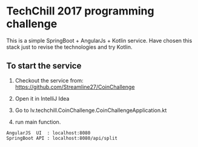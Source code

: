 # TechChill 2017 programming challenge

This is a simple SpringBoot + AngularJs + Kotlin service.
Have chosen this stack just to revise the technologies and try Kotlin.

## To start the service

1) Checkout the service from:
https://github.com/Streamline27/CoinChallenge

2) Open it in IntelliJ Idea 

3) Go to lv.techchill.CoinChallenge.CoinChallengeApplication.kt

4) run main function.

```
AngularJS  UI  : localhost:8080
SpringBoot API : localhost:8080/api/split
```
